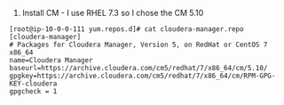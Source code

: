 1. Install CM - I use RHEL 7.3 so I chose the CM 5.10 

```
[root@ip-10-0-0-111 yum.repos.d]# cat cloudera-manager.repo
[cloudera-manager]
# Packages for Cloudera Manager, Version 5, on RedHat or CentOS 7 x86_64
name=Cloudera Manager
baseurl=https://archive.cloudera.com/cm5/redhat/7/x86_64/cm/5.10/
gpgkey=https://archive.cloudera.com/cm5/redhat/7/x86_64/cm/RPM-GPG-KEY-cloudera
gpgcheck = 1
```
